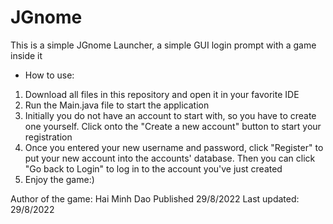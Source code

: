 # JGnome
This is a simple JGnome Launcher, a simple GUI login prompt with a game inside it

+ How to use:
1. Download all files in this repository and open it in your favorite IDE
2. Run the Main.java file to start the application
3. Initially you do not have an account to start with, so you have to create one yourself. Click onto the "Create a new account" button to start your registration
4. Once you entered your new username and password, click "Register" to put your new account into the accounts' database. Then you can click "Go back to Login" to log in to the account you've just created
5. Enjoy the game:)

Author of the game: Hai Minh Dao
Published 29/8/2022
Last updated: 29/8/2022
